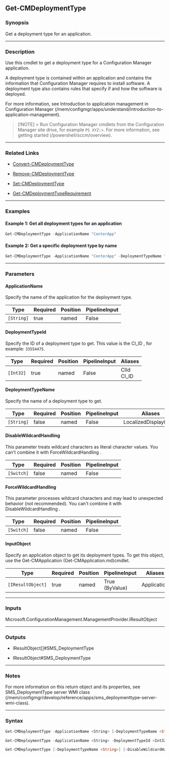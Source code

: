 Get-CMDeploymentType
--------------------




### Synopsis
Get a deployment type for an application.



---


### Description

Use this cmdlet to get a deployment type for a Configuration Manager application.



A deployment type is contained within an application and contains the information that Configuration Manager requires to install software. A deployment type also contains rules that specify if and how the software is deployed.



For more information, see Introduction to application management in Configuration Manager (/mem/configmgr/apps/understand/introduction-to-application-management).



> [!NOTE] > Run Configuration Manager cmdlets from the Configuration Manager site drive, for example `PS XYZ:>`. For more information, see getting started (/powershell/sccm/overview).



---


### Related Links
* [Convert-CMDeploymentType](Convert-CMDeploymentType)



* [Remove-CMDeploymentType](Remove-CMDeploymentType)



* [Set-CMDeploymentType](Set-CMDeploymentType)



* [Get-CMDeploymentTypeRequirement](Get-CMDeploymentTypeRequirement)





---


### Examples
#### Example 1: Get all deployment types for an application
```PowerShell
Get-CMDeploymentType -ApplicationName "CenterApp"
```

#### Example 2: Get a specific deployment type by name
```PowerShell
Get-CMDeploymentType -ApplicationName "CenterApp" -DeploymentTypeName "InterDept - Windows app package (.appx file)"
```



---


### Parameters
#### **ApplicationName**

Specify the name of the application for the deployment type.






|Type      |Required|Position|PipelineInput|
|----------|--------|--------|-------------|
|`[String]`|true    |named   |False        |



#### **DeploymentTypeId**

Specify the ID of a deployment type to get. This value is the CI_ID , for example: `33554475`.






|Type     |Required|Position|PipelineInput|Aliases       |
|---------|--------|--------|-------------|--------------|
|`[Int32]`|true    |named   |False        |CIId<br/>CI_ID|



#### **DeploymentTypeName**

Specify the name of a deployment type to get.






|Type      |Required|Position|PipelineInput|Aliases             |
|----------|--------|--------|-------------|--------------------|
|`[String]`|false   |named   |False        |LocalizedDisplayName|



#### **DisableWildcardHandling**

This parameter treats wildcard characters as literal character values. You can't combine it with ForceWildcardHandling .






|Type      |Required|Position|PipelineInput|
|----------|--------|--------|-------------|
|`[Switch]`|false   |named   |False        |



#### **ForceWildcardHandling**

This parameter processes wildcard characters and may lead to unexpected behavior (not recommended). You can't combine it with DisableWildcardHandling .






|Type      |Required|Position|PipelineInput|
|----------|--------|--------|-------------|
|`[Switch]`|false   |named   |False        |



#### **InputObject**

Specify an application object to get its deployment types. To get this object, use the Get-CMApplication (Get-CMApplication.md)cmdlet.






|Type             |Required|Position|PipelineInput |Aliases    |
|-----------------|--------|--------|--------------|-----------|
|`[IResultObject]`|true    |named   |True (ByValue)|Application|





---


### Inputs
Microsoft.ConfigurationManagement.ManagementProvider.IResultObject





---


### Outputs
* IResultObject[]#SMS_DeploymentType


* IResultObject#SMS_DeploymentType






---


### Notes
For more information on this return object and its properties, see SMS_DeploymentType server WMI class (/mem/configmgr/develop/reference/apps/sms_deploymenttype-server-wmi-class).



---


### Syntax
```PowerShell
Get-CMDeploymentType -ApplicationName <String> [-DeploymentTypeName <String>] [-DisableWildcardHandling] [-ForceWildcardHandling] [<CommonParameters>]
```
```PowerShell
Get-CMDeploymentType -ApplicationName <String> -DeploymentTypeId <Int32> [-DisableWildcardHandling] [-ForceWildcardHandling] [<CommonParameters>]
```
```PowerShell
Get-CMDeploymentType [-DeploymentTypeName <String>] [-DisableWildcardHandling] [-ForceWildcardHandling] -InputObject <IResultObject> [<CommonParameters>]
```
